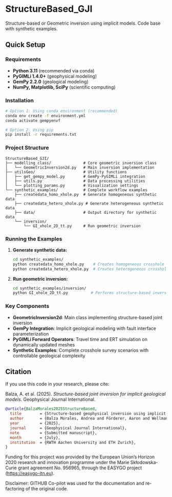 # StructureBased_GJI
Structure-based or Geometric inversion using implicit models. Code base with synthetic examples.

## Quick Setup

### Requirements
- **Python 3.11** (recommended via conda)
- **PyGIMLi 1.4.0+** (geophysical modeling)
- **GemPy 2.2.0** (geological modeling)
- **NumPy, Matplotlib, SciPy** (scientific computing)

### Installation
```bash
# Option 1: Using conda environment (recommended)
conda env create -f environment.yml
conda activate gempyenvf

# Option 2: Using pip
pip install -r requirements.txt
```

### Project Structure
```
StructureBased_GJI/
├── modelling_class/              # Core geometric inversion class
│   └── GeometricInversion2d.py   # Main inversion implementation
├── utilsGeo/                     # Utility functions
│   ├── get_gempy_model.py        # GemPy-PyGIMLi integration
│   ├── utils.py                  # Data processing utilities
│   └── plotting_params.py        # Visualization settings
└── synthetic_examples/           # Complete workflow examples
    ├── createdata_homo_xhole.py  # Generate homogeneous synthetic data
    ├── createdata_hetero_xhole.py # Generate heterogeneous synthetic data
    ├── data/                     # Output directory for synthetic data
    └── inversion/
        └── GI_xhole_2D_tt.py     # Run geometric inversion
```

### Running the Examples

1. **Generate synthetic data:**
   ```bash
   cd synthetic_examples/
   python createdata_homo_xhole.py    # Creates homogeneous crosshole data
   python createdata_hetero_xhole.py  # Creates heterogeneous crosshole data
   ```

2. **Run geometric inversion:**
   ```bash
   cd synthetic_examples/inversion/
   python GI_xhole_2D_tt.py          # Performs structure-based inversion
   ```

### Key Components

- **GeometricInversion2d**: Main class implementing structure-based joint inversion
- **GemPy Integration**: Implicit geological modeling with fault interface parameterization  
- **PyGIMLi Forward Operators**: Travel time and ERT simulation on dynamically updated meshes
- **Synthetic Examples**: Complete crosshole survey scenarios with controllable geological complexity

## Citation
If you use this code in your research, please cite:

Balza, A. et al. (2025). *Structure-based joint inversion for implicit geological models.* Geophysical Journal International.

```bibtex
@article{BalzaMorales2025StructureBased,
  title        = {Structure-based geophysical inversion using implicit geological models},
  author       = {Balza Morales, Andrea and Förderer, Aaron and Wellmann, Florian and Maurer, Hansruedi and Wagner, Florian M.},
  year         = {2025},
  journal      = {Geophysical Journal International},
  note         = {Submitted manuscript},
  month        = {July},
  institution  = {RWTH Aachen University and ETH Zurich},
}
```


Funding for this project was provided by the European
Union’s Horizon 2020 research and innovation programme under the Marie Skłodowska-Curie
grant agreement No. 956965, through the EASYGO project (https://easygo-itn.eu). 

Disclaimer: GITHUB Co-pilot was used for the documentation and re-factoring of the original code.